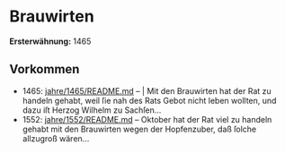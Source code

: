 # Brauwirten

**Ersterwähnung:** 1465

## Vorkommen
- 1465: [jahre/1465/README.md](../jahre/1465/README.md) – |
Mit den Brauwirten hat der Rat zu handeln gehabt,
weil ſie nah des Rats Gebot nicht leben wollten, und dazu
iſt Herzog Wilhelm zu Sachſen...
- 1552: [jahre/1552/README.md](../jahre/1552/README.md) – Oktober hat der Rat viel zu handeln gehabt
mit den Brauwirten wegen der Hopfenzuber, daß ſolche
allzugroß wären...
